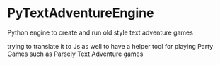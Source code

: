 # PyTextAdventureEngine
Python engine to create and run old style text adventure games

trying to translate it to Js as well to have a helper tool for playing Party Games such as Parsely Text Adventure games
